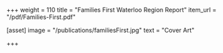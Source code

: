 +++
weight = 110
title = "Families First Waterloo Region Report"
item_url = "/pdf/Families-First.pdf"

[asset]
  image = "/publications/familiesFirst.jpg"
  text = "Cover Art"


+++

